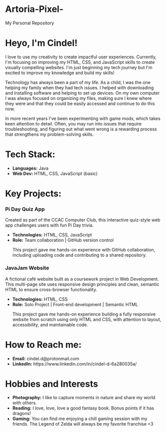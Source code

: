 # Artoria-Pixel-
My Personal Repository 

<h1>Heyo, I'm Cindel!</h1>
  <p>I love to use my creativity to create impactful user experiences. Currently, I'm focusing on improving my HTML, CSS, and JavaScript skills to create visually compelling websites. I'm just beginning my tech journey but I'm excited to improve my knowledge and build my skills!</p>
  <p>Technology has always been a part of my life. As a child, I was the one helping my family when they had tech issues. I helped with downloading and installing software and helping to set up devices. On my own computer I was always focused on organizing my files, making sure I knew where they were and that they could be easily accessed and continue to do this now.</p>
  <p>In more recent years I've been experimenting with game mods, which takes keen attention to detail. Often, you may run into issues that require troubleshooting, and figuring out what went wrong is a rewarding process that strengthens my problem-solving skills. </p>

<h1>Tech Stack:</h1>
  <ul>
    <li><b>Languages:</b> Java</li>
    <li><b>Web Dev:</b> HTML, CSS, JavaScript (basic)</li>
  </ul>

<h1>Key Projects:</h1>
  <h3>Pi Day Quiz App</h3>
    <p>Created as part of the CCAC Computer Club, this interactive quiz-style web app challenges users with fun Pi Day trivia.</p>
      <ul>
        <li><b>Technologies:</b> HTML, CSS, JavaScript</li>
        <li><b>Role:</b> Team collaboration | GitHub version control</li>
        <p>This project gave me hands-on experience with GitHub collaboration, including uploading code and contributing to a shared repository.</p>
      </ul>

<h3>JavaJam Website</h3>
  <p>A fictional café website built as a coursework project in Web Development. This multi-page site uses responsive design principles and clean, semantic HTML to ensure cross-browser functionality.</p>
  <ul>
    <li><b>Technologies:</b> HTML, CSS</li>
    <li><b>Role:</b> Solo Project | Front-end development | Semantic HTML</li>
    <p>This project gave me hands-on experience building a fully responsive website from scratch using only HTML and CSS, with attention to layout, accessibility, and maintainable code.</p>
  </ul>

<h1>How to Reach me:</h1>
  <ul>
    <li><b>Email:</b> cindel.d@protonmail.com</li>
    <li><b>LinkedIn:</b> https://www.linkedin.com/in/cindel-d-6a280035a/</li>
  </ul>

<h1>Hobbies and Interests</h1>
  <ul>
    <li><b>Photography:</b> I like to capture moments in nature and share my world with others.</li>
    <li><b>Reading:</b> I love, love, love a good fantasy book. Bonus points if it has dragons!</li>
    <li><b>Gaming:</b> You can find me enjoying a chill gaming session with my friends. The Legend of Zelda will always be my favorite franchise <3</li>
  </ul>
